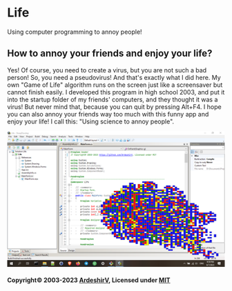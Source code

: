 # Life
Using computer programming to annoy people!

## How to annoy your friends and enjoy your life?
Yes! Of course, you need to create a virus, but you are not such a bad person! So, you need a pseudovirus! And that's exactly what I did here. My own "Game of Life" algorithm runs on the screen just like a screensaver but cannot finish easily. I developed this program in high school 2003, and put it into the startup folder of my friends' computers, and they thought it was a virus! But never mind that, because you can quit by pressing Alt+F4. I hope you can also annoy your friends way too much with this funny app and enjoy your life! I call this: "Using science to annoy people".

![Game of Life](https://raw.githubusercontent.com/ArdeshirV/Life/main/img/life.png)

#### Copyright© 2003-2023 [ArdeshirV](https://github.com/ArdeshirV), Licensed under [MIT](https://github.com/ArdeshirV/Life/blob/main/LICENSE)
